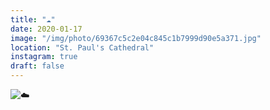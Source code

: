 ```yaml
---
title: "☁️"
date: 2020-01-17
image: "/img/photo/69367c5c2e04c845c1b7999d90e5a371.jpg"
location: "St. Paul's Cathedral"
instagram: true
draft: false
---
```


![☁️](/img/photo/69367c5c2e04c845c1b7999d90e5a371.jpg)

